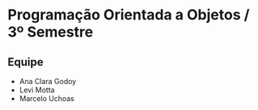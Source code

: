 # Programação Orientada a Objetos / 3º Semestre
## Equipe
- Ana Clara Godoy
- Levi Motta
- Marcelo Uchoas

